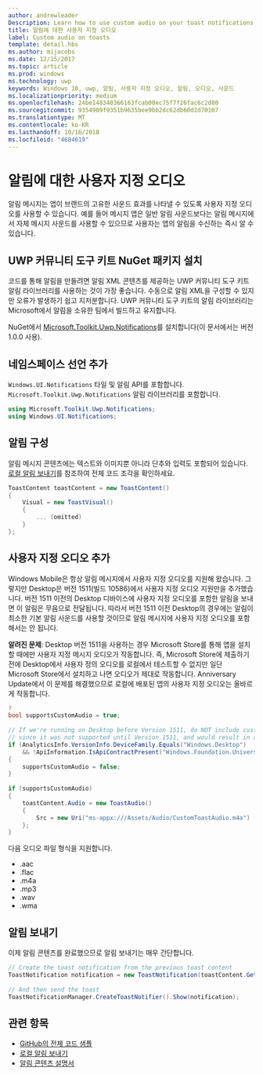 ```yaml
---
author: andrewleader
Description: Learn how to use custom audio on your toast notifications.
title: 알림에 대한 사용자 지정 오디오
label: Custom audio on toasts
template: detail.hbs
ms.author: mijacobs
ms.date: 12/15/2017
ms.topic: article
ms.prod: windows
ms.technology: uwp
keywords: Windows 10, uwp, 알림, 사용자 지정 오디오, 알림, 오디오, 사운드
ms.localizationpriority: medium
ms.openlocfilehash: 24be148340366163fcab00ec75f7f26fac6c2d80
ms.sourcegitcommit: 9354909f9351b9635bee9bb2dc62db60d2d70107
ms.translationtype: MT
ms.contentlocale: ko-KR
ms.lasthandoff: 10/16/2018
ms.locfileid: "4684619"
---
```

# <a name="custom-audio-on-toasts"></a>알림에 대한 사용자 지정 오디오

알림 메시지는 앱이 브랜드의 고유한 사운드 효과를 나타낼 수 있도록 사용자 지정 오디오를 사용할 수 있습니다. 예를 들어 메시지 앱은 일반 알림 사운드보다는 알림 메시지에서 자체 메시지 사운드를 사용할 수 있으므로 사용자는 앱의 알림을 수신하는 즉시 알 수 있습니다.

## <a name="install-uwp-community-toolkit-nuget-package"></a>UWP 커뮤니티 도구 키트 NuGet 패키지 설치

코드를 통해 알림을 만들려면 알림 XML 콘텐츠를 제공하는 UWP 커뮤니티 도구 키트 알림 라이브러리를 사용하는 것이 가장 좋습니다. 수동으로 알림 XML을 구성할 수 있지만 오류가 발생하기 쉽고 지저분합니다. UWP 커뮤니티 도구 키트의 알림 라이브러리는 Microsoft에서 알림을 소유한 팀에서 빌드하고 유지합니다.

NuGet에서 [Microsoft.Toolkit.Uwp.Notifications](https://www.nuget.org/packages/Microsoft.Toolkit.Uwp.Notifications/)를 설치합니다(이 문서에서는 버전 1.0.0 사용).


## <a name="add-namespace-declarations"></a>네임스페이스 선언 추가

`Windows.UI.Notifications` 타일 및 알림 API를 포함합니다. `Microsoft.Toolkit.Uwp.Notifications` 알림 라이브러리를 포함합니다.

```csharp
using Microsoft.Toolkit.Uwp.Notifications;
using Windows.UI.Notifications;
```


## <a name="construct-the-notification"></a>알림 구성

알림 메시지 콘텐츠에는 텍스트와 이미지뿐 아니라 단추와 입력도 포함되어 있습니다. [로컬 알림 보내기](send-local-toast.md)를 참조하여 전체 코드 조각을 확인하세요.

```csharp
ToastContent toastContent = new ToastContent()
{
    Visual = new ToastVisual()
    {
        ... (omitted)
    }
};
```


## <a name="add-the-custom-audio"></a>사용자 지정 오디오 추가

Windows Mobile은 항상 알림 메시지에서 사용자 지정 오디오를 지원해 왔습니다. 그렇지만 Desktop은 버전 1511(빌드 10586)에서 사용자 지정 오디오 지원만을 추가했습니다. 버전 1511 이전의 Desktop 디바이스에 사용자 지정 오디오를 포함한 알림을 보내면 이 알림은 무음으로 전달됩니다. 따라서 버전 1511 이전 Desktop의 경우에는 알림이 최소한 기본 알림 사운드를 사용할 것이므로 알림 메시지에 사용자 지정 오디오를 포함해서는 안 됩니다.

**알려진 문제**: Desktop 버전 1511을 사용하는 경우 Microsoft Store를 통해 앱을 설치할 때에만 사용자 지정 메시지 오디오가 작동합니다. 즉, Microsoft Store에 제출하기 전에 Desktop에서 사용자 정의 오디오를 로컬에서 테스트할 수 없지만 일단 Microsoft Store에서 설치하고 나면 오디오가 제대로 작동합니다. Anniversary Update에서 이 문제를 해결했으므로 로컬에 배포된 앱의 사용자 지정 오디오는 올바르게 작동합니다.

```csharp
?
bool supportsCustomAudio = true;
 
// If we're running on Desktop before Version 1511, do NOT include custom audio
// since it was not supported until Version 1511, and would result in a silent toast.
if (AnalyticsInfo.VersionInfo.DeviceFamily.Equals("Windows.Desktop")
    && !ApiInformation.IsApiContractPresent("Windows.Foundation.UniversalApiContract", 2))
{
    supportsCustomAudio = false;
}
 
if (supportsCustomAudio)
{
    toastContent.Audio = new ToastAudio()
    {
        Src = new Uri("ms-appx:///Assets/Audio/CustomToastAudio.m4a")
    };
}
```

다음 오디오 파일 형식을 지원합니다.

- .aac
- .flac
- .m4a
- .mp3
- .wav
- .wma


## <a name="send-the-notification"></a>알림 보내기

이제 알림 콘텐츠를 완료했으므로 알림 보내기는 매우 간단합니다.

```csharp
// Create the toast notification from the previous toast content
ToastNotification notification = new ToastNotification(toastContent.GetXml());
             
// And then send the toast
ToastNotificationManager.CreateToastNotifier().Show(notification);
```


## <a name="related-topics"></a>관련 항목

- [GitHub의 전체 코드 샘플](https://github.com/WindowsNotifications/quickstart-toast-with-custom-audio)
- [로컬 알림 보내기](send-local-toast.md)
- [알림 콘텐츠 설명서](adaptive-interactive-toasts.md)